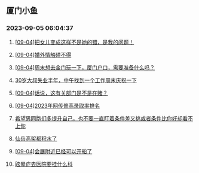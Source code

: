 ## 厦门小鱼 
### 2023-09-05 06:04:37

1. [[09-04]把女儿变成这样不是她的错，是我的问题！](http://bbs.xmfish.com/read-htm-tid-18065882.html)

2. [[09-04]婚外情触碰不得](http://bbs.xmfish.com/read-htm-tid-18065954.html)

3. [[09-04]周末想去金门玩一下，厦门户口，需要准备什么吗？](http://bbs.xmfish.com/read-htm-tid-18065937.html)

4. [30岁大叔失业半年，中午找到一个工作周末庆祝一下](http://bbs.xmfish.com/read-htm-tid-18066066.html)

5. [[09-04]话说，这有关部门是不是在赌？](http://bbs.xmfish.com/read-htm-tid-18066165.html)

6. [[09-04]2023年网传普高录取率排名](http://bbs.xmfish.com/read-htm-tid-18065889.html)

7. [希望男同胞们多提升自己，也不要一直盯着条件差又挑或者条件比你好却看不上你](http://bbs.xmfish.com/read-htm-tid-18065833.html)

8. [仙岳高架都积水了](http://bbs.xmfish.com/read-htm-tid-18066242.html)

9. [[09-04]会展附近已经可以开船了](http://bbs.xmfish.com/read-htm-tid-18066250.html)

10. [眩晕症去医院要挂什么科](http://bbs.xmfish.com/read-htm-tid-18065956.html)

